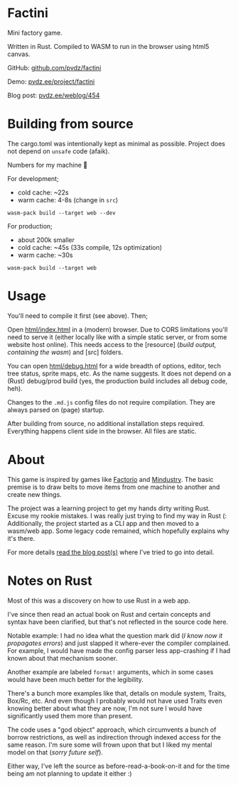 # Factini

Mini factory game.

Written in Rust. Compiled to WASM to run in the browser using html5 canvas.

GitHub: [github.com/pvdz/factini](https://github.com/pvdz/factini)

Demo: [pvdz.ee/project/factini](https://pvdz.ee/project/factini/)

Blog post: [pvdz.ee/weblog/454](https://pvdz.ee/weblog/454)

# Building from source

The cargo.toml was intentionally kept as minimal as possible. Project does not depend on `unsafe` code (afaik).

Numbers for my machine :shrug:

For development;

- cold cache: ~22s
- warm cache: 4-8s (change in `src`)
```
wasm-pack build --target web --dev
```

For production;
- about 200k smaller
- cold cache: ~45s (33s compile, 12s optimization)
- warm cache: ~30s
```
wasm-pack build --target web
```

# Usage

You'll need to compile it first (see above). Then;

Open [html/index.html](html/index.html) in a (modern) browser. Due to CORS limitations you'll need to serve it (either locally like with a simple static server, or from some website host online). This needs access to the [resource] (_build output, containing the wasm_) and [src] folders.

You can open [html/debug.html](html/debug.html) for a wide breadth of options, editor, tech tree status, sprite maps, etc. As the name suggests. It does not depend on a (Rust) debug/prod build (yes, the production build includes all debug code, heh).

Changes to the `.md.js` config files do not require compilation. They are always parsed on (page) startup.

After building from source, no additional installation steps required. Everything happens client side in the browser. All files are static.

# About

This game is inspired by games like [Factorio](https://www.factorio.com/) and [Mindustry](https://mindustrygame.github.io/). The basic premise is to draw belts to move items from one machine to another and create new things.

The project was a learning project to get my hands dirty writing Rust. Excuse my rookie mistakes. I was really just trying to find my way in Rust (: Additionally, the project started as a CLI app and then moved to a wasm/web app. Some legacy code remained, which hopefully explains why it's there.

For more details [read the blog post(s)](https://pvdz.ee/weblog/454) where I've tried to go into detail.

# Notes on Rust

Most of this was a discovery on how to use Rust in a web app.

I've since then read an actual book on Rust and certain concepts and syntax have been clarified, but that's not reflected in the source code here.

Notable example: I had no idea what the question mark did (_I know now it propagates errors_) and just slapped it where-ever the compiler complained. For example, I would have made the config parser less app-crashing if I had known about that mechanism sooner.

Another example are labeled `format!` arguments, which in some cases would have been much better for the legibility.

There's a bunch more examples like that, details on module system, Traits, Box/Rc, etc. And even though I probably would not have used Traits even knowing better about what they are now, I'm not sure I would have significantly used them more than present.

The code uses a "god object" approach, which circumvents a bunch of borrow restrictions, as well as indirection through indexed access for the same reason. I'm sure some will frown upon that but I liked my mental model on that (_sorry future self_).

Either way, I've left the source as before-read-a-book-on-it and for the time being am not planning to update it either :)
